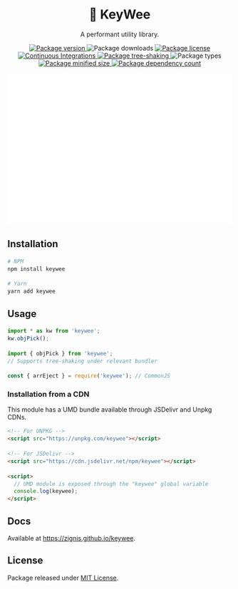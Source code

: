 <h1 align="center">🥝 KeyWee</h1>
<p align="center">A performant utility library.</p>

<p align="center">
  <a href="https://npmjs.com/package/keywee" target="_blank">
    <img alt="Package version" src="https://badgen.net/npm/v/keywee" />
  </a>
  <img alt="Package downloads" src="https://badgen.net/npm/dm/keywee" />
  <a href="./LICENSE">
    <img alt="Package license" src="https://badgen.net/npm/license/keywee" />
  </a>
  <a href="https://github.com/HexM7/keywee/actions/workflows/continuous-integrations.yaml">
    <img alt="Continuous Integrations" src="https://github.com/HexM7/keywee/actions/workflows/continuous-integrations.yaml/badge.svg?branch=master" />
  </a>
  <a href="https://bundlephobia.com/package/keywee@latest" target="_blank">
    <img alt="Package tree-shaking" src="https://badgen.net/bundlephobia/tree-shaking/keywee" />
  </a>
  <img alt="Package types" src="https://badgen.net/npm/types/keywee" />
  <a href="https://bundlephobia.com/package/keywee@latest" target="_blank">
    <img alt="Package minified size" src="https://badgen.net/bundlephobia/minzip/keywee" />
  </a>
  <a href="https://bundlephobia.com/package/keywee@latest" target="_blank">
    <img alt="Package dependency count" src="https://badgen.net/bundlephobia/dependency-count/keywee" />
  </a>
</p>

<p align="center">
  <img alt="Banner" src="./assets/banner.svg" />
</p>

## Installation

```sh
# NPM
npm install keywee

# Yarn
yarn add keywee
```

## Usage

```ts
import * as kw from 'keywee';
kw.objPick();

import { objPick } from 'keywee';
// Supports tree-shaking under relevant bundler

const { arrEject } = require('keywee'); // CommonJS
```

### Installation from a CDN

This module has a UMD bundle available through JSDelivr and Unpkg CDNs.

```html
<!-- For UNPKG -->
<script src="https://unpkg.com/keywee"></script>

<!-- For JSDelivr -->
<script src="https://cdn.jsdelivr.net/npm/keywee"></script>

<script>
  // UMD module is exposed through the "keywee" global variable
  console.log(keywee);
</script>
```

## Docs

Available at https://zignis.github.io/keywee.

## License

Package released under [MIT License](./LICENSE).

